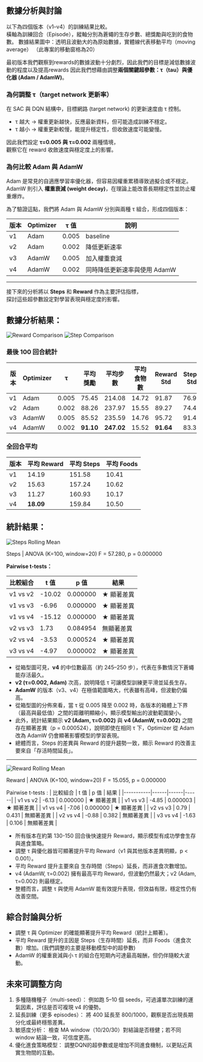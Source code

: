 ## 數據分析與討論

以下為四個版本（v1–v4）的訓練結果比較。  
橫軸為訓練回合（Episode），縱軸分別為蒼蠅的生存步數、總獎勵與吃到的食物數。
數據結果圖中：透明且波動大的為原始數據，實體線代表移動平均（moving average）
（此專案的移動窗格為20）

最初版本我們觀察到rewards的數據波動十分劇烈，因此我們的目標是減低數據波動的程度以及提高rewards
因此我們想藉由調整**兩個關鍵超參數：τ（tau）與優化器 (Adam / AdamW)**。

### 為何調整 τ（target network 更新率）
在 SAC 與 DQN 結構中，目標網路 (target network) 的更新速度由 τ 控制。  
- τ 越大 → 權重更新越快，反應最新資料，但可能造成訓練不穩定。  
- τ 越小 → 權重更新較慢，能提升穩定性，但收斂速度可能變慢。  

因此我們設定 **τ=0.005 與 τ=0.002** 兩種情境，  
觀察它在 reward 收斂速度與穩定度上的影響。

### 為何比較 Adam 與 AdamW
Adam 是常見的自適應學習率優化器，但容易因權重累積導致過擬合或不穩定。  
AdamW 則引入 **權重衰減 (weight decay)**，在理論上能改善長期穩定性並防止權重爆炸。  

為了驗證這點，我們將 Adam 與 AdamW 分別與兩種 τ 組合，形成四個版本：

| 版本 | Optimizer | τ 值 | 說明 |
|------|------------|------|------|
| v1 | Adam | 0.005 | baseline |
| v2 | Adam | 0.002 | 降低更新速率 |
| v3 | AdamW | 0.005 | 加入權重衰減 |
| v4 | AdamW | 0.002 | 同時降低更新速率與使用 AdamW |

---
接下來的分析將以 **Steps** 和 **Reward** 作為主要評估指標，  
探討這些超參數設定對學習表現與穩定度的影響。

## 數據分析結果：
![Reward Comparison](../Data/reward_comparison.png)
![Step Comparison](../Data/steps_comparison.png)
### 最後 100 回合統計
| 版本 | Optimizer | τ | 平均獎勵 | 平均步數 | 平均食物數 | Reward Std | Steps Std |
|------|------------|----|-----------|------------|--------------|-------------|-------------|
| v1 | Adam | 0.005 | 75.45 | 214.08 | 14.72 | 91.87 | 76.95 |
| v2 | Adam | 0.002 | 88.26 | 237.97 | 15.55 | 89.27 | 74.45 |
| v3 | AdamW | 0.005 | 85.52 | 235.59 | 14.76 | 95.72 | 91.47 |
| v4 | AdamW | 0.002 | **91.10** | **247.02** | 15.52 | **91.64** | 83.39 |

### 全回合平均
| 版本 | 平均 Reward | 平均 Steps | 平均 Foods |
|------|--------------|-------------|-------------|
| v1 | 14.19 | 151.58 | 10.41 |
| v2 | 15.63 | 157.24 | 10.62 |
| v3 | 11.27 | 160.93 | 10.17 |
| v4 | **18.09** | 159.84 | 10.50 |

## 統計結果：

![Steps Rolling Mean](../Data/steps_rolling_mean.png)

Steps | ANOVA (K=100, window=20)
F = 57.280, p = 0.000000

**Pairwise t-tests：**

| 比較組合 | t 值 | p 值 | 結果 |
|-----------|------|------|------|
| v1 vs v2 | -10.02 | 0.000000 | ★ 顯著差異 |
| v1 vs v3 | -6.96 | 0.000000 | ★ 顯著差異 |
| v1 vs v4 | -15.12 | 0.000000 | ★ 顯著差異 |
| v2 vs v3 | 1.73 | 0.084954 | 無顯著差異 |
| v2 vs v4 | -3.53 | 0.000524 | ★ 顯著差異 |
| v3 vs v4 | -4.97 | 0.000002 | ★ 顯著差異 |

- 從箱型圖可見，**v4** 的中位數最高（約 245–250 步），代表在多數情況下蒼蠅能存活最久。  
- **v2 (τ=0.002, Adam)** 次高，說明降低 τ 可讓模型訓練更平滑並延長生存。  
- **AdamW** 的版本（v3、v4）在極值範圍略大，代表雖有高峰，但波動仍偏高。
- 從箱型圖的分佈來看，當 τ 從 0.005 降至 0.002 時，各版本的箱體上下界（最高與最低值）之間的距離明顯縮小，顯示模型輸出的波動範圍變小。
- 此外，統計結果顯示 **v2 (Adam, τ=0.002)** 與 **v4 (AdamW, τ=0.002)** 之間存在顯著差異（p = 0.000524），說明即使在相同 τ 下，Optimizer 從 Adam 改為 AdamW 仍會顯著影響模型的學習表現。 
- 總體而言，Steps 的差異與 Reward 的提升趨勢一致，顯示 Reward 的改善主要來自「存活時間延長」。

---

![Reward Rolling Mean](../Data/reward_rolling_mean.png)

Reward | ANOVA (K=100, window=20)
F = 15.055, p = 0.000000

Pairwise t-tests :
| 比較組合 | t 值 | p 值 | 結果 |
|-----------|------|------|------|
| v1 vs v2 | -6.13 | 0.000000 | ★ 顯著差異 |
| v1 vs v3 | -4.85 | 0.000003 | ★ 顯著差異 |
| v1 vs v4 | -7.06 | 0.000000 | ★ 顯著差異 |
| v2 vs v3 | 0.79 | 0.431 | 無顯著差異 |
| v2 vs v4 | -0.88 | 0.382 | 無顯著差異 |
| v3 vs v4 | -1.63 | 0.106 | 無顯著差異 |

- 所有版本在約第 130-150 回合後快速提升 Reward，顯示模型有成功學會生存與進食策略。
- 調整 τ 與優化器皆可顯著提升平均 Reward（v1 與其他版本差異明顯，p < 0.001）。
- 平均 Reward 提升主要來自 生存時間（Steps）延長，而非進食次數增加。
- v4 (AdamW, τ=0.002) 擁有最高平均 Reward，但波動仍然最大；v2 (Adam, τ=0.002) 則最穩定。
- 整體而言，調整 τ 與使用 AdamW 能有效提升表現，但效益有限，穩定性仍有改善空間。

## 綜合討論與分析
- 調整 τ 與 Optimizer 的確能顯著提升平均 Reward（統計上顯著）。
- 平均 Reward 提升的主因是 Steps（生存時間）延長，而非 Foods（進食次數）增加。(我們調整的主要是移動模型中的超參數)
- AdamW 的權重衰減與小 τ 的組合在短期內可達最高報酬，但仍伴隨較大波動。

## 未來可調整方向
1. 多種隨機種子（multi-seed）：
例如跑 5–10 個 seeds，可過濾單次訓練的運氣因素，評估是否可複現 v4 的優勢。
2. 延長訓練（更多 episodes）：
將 400 延長至 800/1000，觀察是否出現長期分化或最終穩態差異。
3. 敏感度分析：
檢查 MA window（10/20/30）對結論是否穩健；若不同 window 結論一致，可信度更高。
4. 優化進食策略模型：
調整DQN的超參數或是增加不同進食機制，以更貼近真實生物間的互動。

